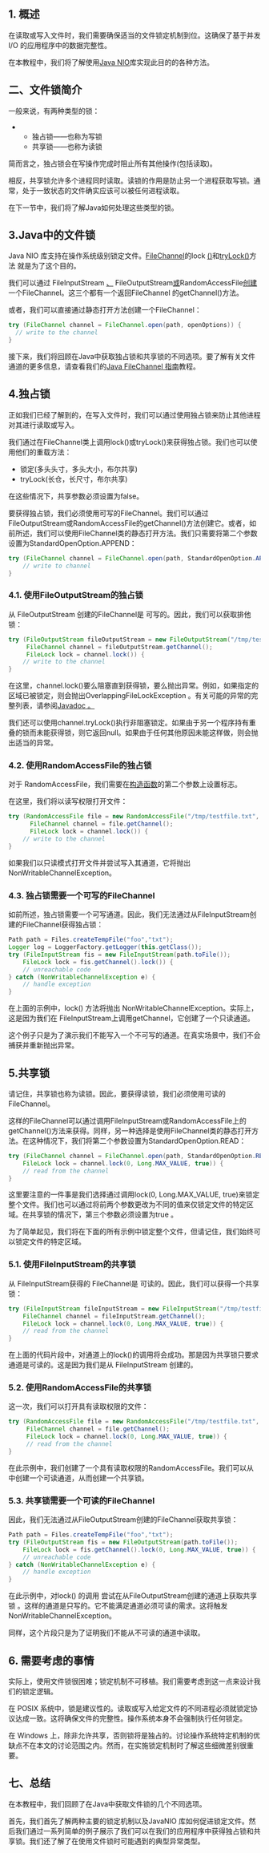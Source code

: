 ## 1. 概述

在读取或写入文件时，我们需要确保适当的文件锁定机制到位。这确保了基于并发 I/O 的应用程序中的数据完整性。

在本教程中，我们将了解使用[Java NIO](https://www.baeldung.com/java-nio-2-file-api)库实现此目的的各种方法。

## 二、文件锁简介

一般来说，有两种类型的锁：

-   -   独占锁——也称为写锁
    -   共享锁——也称为读锁

简而言之，独占锁会在写操作完成时阻止所有其他操作(包括读取)。

相反，共享锁允许多个进程同时读取。读锁的作用是防止另一个进程获取写锁。通常，处于一致状态的文件确实应该可以被任何进程读取。

在下一节中，我们将了解Java如何处理这些类型的锁。

## 3.Java中的文件锁

Java NIO 库支持在操作系统级别锁定文件。[FileChannel](https://docs.oracle.com/en/java/javase/11/docs/api/java.base/java/nio/channels/FileChannel.html)的lock [()](https://docs.oracle.com/en/java/javase/11/docs/api/java.base/java/nio/channels/FileChannel.html#lock())和[tryLock()](https://docs.oracle.com/en/java/javase/11/docs/api/java.base/java/nio/channels/FileChannel.html#tryLock())方法 就是为了这个目的。

我们可以通过 FileInputStream [、](https://docs.oracle.com/en/java/javase/11/docs/api/java.base/java/io/FileInputStream.html#getChannel()) FileOutputStream[或](https://docs.oracle.com/en/java/javase/11/docs/api/java.base/java/io/FileOutputStream.html#getChannel())RandomAccessFile[创建](https://docs.oracle.com/en/java/javase/11/docs/api/java.base/java/io/RandomAccessFile.html#getChannel())一个FileChannel。这三个都有一个返回FileChannel 的getChannel()方法。

或者，我们可以直接通过静态打开方法创建一个FileChannel：

```java
try (FileChannel channel = FileChannel.open(path, openOptions)) {
  // write to the channel
}
```

接下来，我们将回顾在Java中获取独占锁和共享锁的不同选项。要了解有关文件通道的更多信息，请查看我们的[Java FileChannel 指南](https://www.baeldung.com/java-filechannel)教程。

## 4.独占锁

正如我们已经了解到的，在写入文件时，我们可以通过使用独占锁来防止其他进程对其进行读取或写入。

我们通过在FileChannel类上调用lock()或tryLock()来获得独占锁。我们也可以使用他们的重载方法：

-   锁定(多头头寸，多头大小，布尔共享)
-   tryLock(长仓，长尺寸，布尔共享)

在这些情况下，共享参数必须设置为false。

要获得独占锁，我们必须使用可写的FileChannel。我们可以通过FileOutputStream或RandomAccessFile的getChannel()方法创建它。或者，如前所述，我们可以使用FileChannel类的静态打开方法。我们只需要将第二个参数设置为StandardOpenOption.APPEND：

```java
try (FileChannel channel = FileChannel.open(path, StandardOpenOption.APPEND)) { 
    // write to channel
}
```

### 4.1. 使用FileOutputStream的独占锁

从 FileOutputStream 创建的FileChannel是 可写的。因此，我们可以获取排他锁：

```java
try (FileOutputStream fileOutputStream = new FileOutputStream("/tmp/testfile.txt");
     FileChannel channel = fileOutputStream.getChannel();
     FileLock lock = channel.lock()) { 
    // write to the channel
}
```

在这里，channel.lock()要么阻塞直到获得锁，要么抛出异常。例如，如果指定的区域已被锁定，则会抛出OverlappingFileLockException 。有关可能的异常的完整列表，请参阅[Javadoc 。](https://docs.oracle.com/en/java/javase/11/docs/api/java.base/java/nio/channels/FileChannel.html#lock())

我们还可以使用channel.tryLock()执行非阻塞锁定。如果由于另一个程序持有重叠的锁而未能获得锁，则它返回null。如果由于任何其他原因未能这样做，则会抛出适当的异常。

### 4.2. 使用RandomAccessFile的独占锁

对于 RandomAccessFile，我们需要在[构造函数](https://docs.oracle.com/en/java/javase/11/docs/api/java.base/java/io/RandomAccessFile.html#(java.io.File,java.lang.String))的第二个参数上设置标志。

在这里，我们将以读写权限打开文件：

```java
try (RandomAccessFile file = new RandomAccessFile("/tmp/testfile.txt", "rw");
      FileChannel channel = file.getChannel();
      FileLock lock = channel.lock()) {
    // write to the channel
}

```

如果我们以只读模式打开文件并尝试写入其通道，它将抛出NonWritableChannelException。

### 4.3. 独占锁需要一个可写的FileChannel

如前所述，独占锁需要一个可写通道。因此，我们无法通过从FileInputStream创建的FileChannel获得独占锁：

```java
Path path = Files.createTempFile("foo","txt");
Logger log = LoggerFactory.getLogger(this.getClass());
try (FileInputStream fis = new FileInputStream(path.toFile()); 
    FileLock lock = fis.getChannel().lock()) {
    // unreachable code
} catch (NonWritableChannelException e) {
    // handle exception
}
```

在上面的示例中，lock() 方法将抛出 NonWritableChannelException。实际上，这是因为我们在 FileInputStream上调用getChannel，它创建了一个只读通道。

这个例子只是为了演示我们不能写入一个不可写的通道。在真实场景中，我们不会捕获并重新抛出异常。

## 5.共享锁

请记住，共享锁也称为读锁。因此，要获得读锁，我们必须使用可读的FileChannel。

这样的FileChannel可以通过调用FileInputStream或RandomAccessFile上的getChannel()方法来获得。同样，另一种选择是使用FileChannel类的静态打开方法。在这种情况下，我们将第二个参数设置为StandardOpenOption.READ：

```java
try (FileChannel channel = FileChannel.open(path, StandardOpenOption.READ);
    FileLock lock = channel.lock(0, Long.MAX_VALUE, true)) {
    // read from the channel
}
```

这里要注意的一件事是我们选择通过调用lock(0, Long.MAX_VALUE, true)来锁定整个文件。我们也可以通过将前两个参数更改为不同的值来仅锁定文件的特定区域。在共享锁的情况下，第三个参数必须设置为true 。

为了简单起见，我们将在下面的所有示例中锁定整个文件，但请记住，我们始终可以锁定文件的特定区域。

### 5.1. 使用FileInputStream的共享锁

从 FileInputStream获得的 FileChannel是 可读的。因此，我们可以获得一个共享锁：

```java
try (FileInputStream fileInputStream = new FileInputStream("/tmp/testfile.txt");
    FileChannel channel = fileInputStream.getChannel();
    FileLock lock = channel.lock(0, Long.MAX_VALUE, true)) {
    // read from the channel
}
```

在上面的代码片段中，对通道上的lock()的调用将会成功。那是因为共享锁只要求通道是可读的。这是因为我们是从 FileInputStream 创建的。

### 5.2. 使用RandomAccessFile的共享锁

这一次，我们可以打开具有读取权限的文件：

```java
try (RandomAccessFile file = new RandomAccessFile("/tmp/testfile.txt", "r"); 
     FileChannel channel = file.getChannel();
     FileLock lock = channel.lock(0, Long.MAX_VALUE, true)) {
     // read from the channel
}
```

在此示例中，我们创建了一个具有读取权限的RandomAccessFile。我们可以从中创建一个可读通道，从而创建一个共享锁。

### 5.3. 共享锁需要一个可读的FileChannel

因此，我们无法通过从FileOutputStream创建的FileChannel获取共享锁：

```java
Path path = Files.createTempFile("foo","txt");
try (FileOutputStream fis = new FileOutputStream(path.toFile()); 
    FileLock lock = fis.getChannel().lock(0, Long.MAX_VALUE, true)) {
    // unreachable code
} catch (NonWritableChannelException e) { 
    // handle exception
}

```

在此示例中，对lock() 的调用 尝试在从FileOutputStream创建的通道上获取共享锁 。这样的通道是只写的。它不能满足通道必须可读的需求。这将触发NonWritableChannelException。

同样，这个片段只是为了证明我们不能从不可读的通道中读取。

## 6. 需要考虑的事情

实际上，使用文件锁很困难；锁定机制不可移植。我们需要考虑到这一点来设计我们的锁定逻辑。

在 POSIX 系统中，锁是建议性的。读取或写入给定文件的不同进程必须就锁定协议达成一致。这将确保文件的完整性。操作系统本身不会强制执行任何锁定。

在 Windows 上，除非允许共享，否则锁将是独占的。讨论操作系统特定机制的优缺点不在本文的讨论范围之内。然而，在实施锁定机制时了解这些细微差别很重要。

## 七、总结

在本教程中，我们回顾了在Java中获取文件锁的几个不同选项。

首先，我们首先了解两种主要的锁定机制以及JavaNIO 库如何促进锁定文件。然后我们通过一系列简单的例子展示了我们可以在我们的应用程序中获得独占锁和共享锁。我们还了解了在使用文件锁时可能遇到的典型异常类型。
